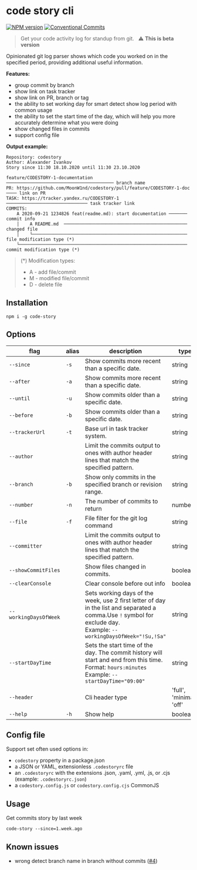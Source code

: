 # code story cli
[![NPM version][npm-image]][npm-url]
[![Conventional Commits][conventional-commits-image]][conventional-commits-url]
> Get your code activity log for standup from git.
> &nbsp; ⚠️ **This is beta version**

Opinionated git log parser shows which code you worked on in the specified period, providing additional useful information.

**Features:**
 - group commit by branch
 - show link on task tracker
 - show link on PR, branch or tag
 - the ability to set working day for smart detect show log period with common usage
 - the ability to set the start time of the day, which will help you more accurately determine what you were doing
 - show changed files in commits
 - support config file

**Output example:**
```shell
Repository: codestory
Author: Alexander Ivankov
Story since 11:30 18.10.2020 until 11:30 23.10.2020

feature/CODESTORY-1-documentation  ───────────────────────────────────────── branch name
PR: https://github.com/MoonW1nd/codestory/pull/feature/CODESTORY-1-doc  ──── link on PR
TASK: https://tracker.yandex.ru/CODESTORY-1  ─────────────────────────────── task tracker link
COMMITS:
    A 2020-09-21 1234826 feat(readme.md): start documentation ─────── commit info
    │    A README.md  ─────────────────────────────────────────────── changed file
    │    └─────────────────────────────────────────────────────────── file modification type (*)
    └──────────────────────────────────────────────────────────────── commit modification type (*)
```
> (*) Modification types:
>  - A - add file/commit
>  - M - modified file/commit
>  - D - delete file


## Installation

```shell
npm i -g code-story
```

## Options
| flag                                                           | alias | description                                                                                                                                                              | type                     | default |
|----------------------------------------------------------------|-------|--------------------------------------------------------------------------------------------------------------------------------------------------------------------------|--------------------------|---------|
| `--since`                                                      | `-s`  | Show commits more recent than a specific date.                                                                                                                           | string                   |         |
| `--after`                                                      | `-a`  | Show commits more recent than a specific date.                                                                                                                           | string                   |         |
| `--until`                                                      | `-u`  | Show commits older than a specific date.                                                                                                                                 | string                   |         |
| `--before`                                                     | `-b`  | Show commits older than a specific date.                                                                                                                                 | string                   |         |
| `--trackerUrl`                                                 | `-t`  | Base url in task tracker system.                                                                                                                                         | string                   |         |
| `--author`                                                     |       | Limit the commits output to ones with author header lines that match the specified pattern.                                                                              | string                   |         |
| `--branch`                                                     | `-b`  | Show only commits in the specified branch or revision range.                                                                                                             | string                   |         |
| `--number`                                                     | `-n`  | The number of commits to return                                                                                                                                          | number                   | 999     |
| `--file`                                                       | `-f`  | File filter for the git log command                                                                                                                                      | string                   |         |
| `--committer`                                                  |       | Limit the commits output to ones with author header lines that match the specified pattern.                                                                              | string                   |         |
| `--showCommitFiles`                                            |       | Show files changed in commits.                                                                                                                                           | boolean                  | false   |
| `--clearConsole`                                               |       | Clear console before out info                                                                                                                                            | boolean                  | false   |
| <span style="white-space: nowrap">`--workingDaysOfWeek`</span> |       | Sets working days of the week, use 2 first letter of day in the list and separated a comma.Use `!` symbol for exclude day. <br> Example: `--workingDaysOfWeek="!Su,!Sa"` | string                   |         |
| `--startDayTime`                                               |       | Sets the start time of the day. The commit history will start and end from this time. <br> Format: `hours:minutes` <br> Example: `--startDayTime="09:00"`                | string                   |         |
| `--header`                                                     |       | Cli header type                                                                                                                                                          | 'full', 'minimal', 'off' | 'full'  |
| `--help`                                                       | `-h`  | Show help                                                                                                                                                                | boolean                  |         |
 
## Config file

Support set often used options in:
- `codestory` property in a package.json
- a JSON or YAML, extensionless `.codestoryrc` file
- an `.codestoryrc` with the extensions .json, .yaml, .yml, .js, or .cjs (example: `.codestoryrc.json`)
- a `codestory.config.js` or `codestory.config.cjs` CommonJS 

## Usage
Get commits story by last week

```shell
code-story --since=1.week.ago
```

## Known issues
 - wrong detect branch name in branch without commits ([#4](https://github.com/MoonW1nd/codestory/issues/4))


[npm-url]: https://www.npmjs.com/package/code-story
[npm-image]: https://img.shields.io/npm/v/code-story.svg
[conventional-commits-image]: https://img.shields.io/badge/Conventional%20Commits-1.0.0-yellow.svg
[conventional-commits-url]: https://conventionalcommits.org/

